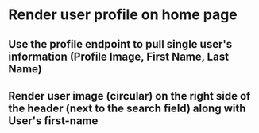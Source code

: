 # Render user profile on home page

## Use the profile endpoint to pull single user's information (Profile Image, First Name, Last Name)

## Render user image (circular) on the right side of the header (next to the search field) along with User's first-name
